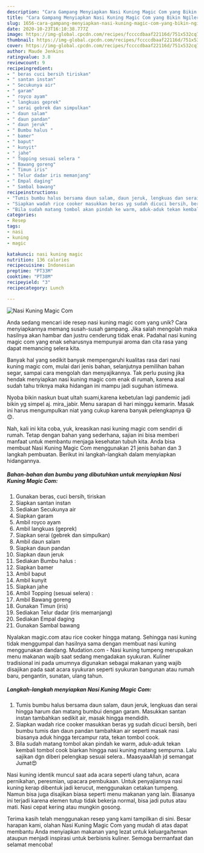 ```yaml
---
description: "Cara Gampang Menyiapkan Nasi Kuning Magic Com yang Bikin Ngiler"
title: "Cara Gampang Menyiapkan Nasi Kuning Magic Com yang Bikin Ngiler"
slug: 1656-cara-gampang-menyiapkan-nasi-kuning-magic-com-yang-bikin-ngiler
date: 2020-10-23T16:10:38.777Z
image: https://img-global.cpcdn.com/recipes/fccccdbaaf22116d/751x532cq70/nasi-kuning-magic-com-foto-resep-utama.jpg
thumbnail: https://img-global.cpcdn.com/recipes/fccccdbaaf22116d/751x532cq70/nasi-kuning-magic-com-foto-resep-utama.jpg
cover: https://img-global.cpcdn.com/recipes/fccccdbaaf22116d/751x532cq70/nasi-kuning-magic-com-foto-resep-utama.jpg
author: Maude Jenkins
ratingvalue: 3.8
reviewcount: 9
recipeingredient:
- " beras cuci bersih tiriskan"
- " santan instan"
- " Secukunya air"
- " garam"
- " royco ayam"
- " langkuas geprek"
- " serai gebrek dan simpulkan"
- " daun salam"
- " daun pandan"
- " daun jeruk"
- " Bumbu halus "
- " bamer"
- " baput"
- " kunyit"
- " jahe"
- " Topping sesuai selera "
- " Bawang goreng"
- " Timun iris"
- " Telur dadar iris memanjang"
- " Empal daging"
- " Sambal bawang"
recipeinstructions:
- "Tumis bumbu halus bersama daun salam, daun jeruk, lengkuas dan serai hingga harum dan matang bumbui dengan garam. Masukkan santan instan tambahkan sedikit air, masak hingga mendidih."
- "Siapkan wadah rice cooker masukkan beras yg sudah dicuci bersih, beri bumbu tumis dan daun pandan tambahkan air seperti masak nasi biasanya aduk hingga tercampur rata, tekan tombol cook."
- "Bila sudah matang tombol akan pindah ke warm, aduk-aduk tekan kembali tombol cook biarkan hingga nasi kuning matang sempurna. Lalu sajikan dgn diberi pelengkap sesuai selera.. MaasyaaAllah jd semangat Jumat😍"
categories:
- Resep
tags:
- nasi
- kuning
- magic

katakunci: nasi kuning magic 
nutrition: 136 calories
recipecuisine: Indonesian
preptime: "PT33M"
cooktime: "PT38M"
recipeyield: "3"
recipecategory: Lunch

---
```



![Nasi Kuning Magic Com](https://img-global.cpcdn.com/recipes/fccccdbaaf22116d/751x532cq70/nasi-kuning-magic-com-foto-resep-utama.jpg)

Anda sedang mencari ide resep nasi kuning magic com yang unik? Cara menyiapkannya memang susah-susah gampang. Jika salah mengolah maka hasilnya akan hambar dan justru cenderung tidak enak. Padahal nasi kuning magic com yang enak seharusnya mempunyai aroma dan cita rasa yang dapat memancing selera kita.

Banyak hal yang sedikit banyak mempengaruhi kualitas rasa dari nasi kuning magic com, mulai dari jenis bahan, selanjutnya pemilihan bahan segar, sampai cara mengolah dan menyajikannya. Tak perlu pusing jika hendak menyiapkan nasi kuning magic com enak di rumah, karena asal sudah tahu triknya maka hidangan ini mampu jadi suguhan istimewa.

Nyoba bikin naskun buat ultah suami,karena kebetulan lagi pandemic jadi bikin yg simpel aj. mira_jabir. Menu sarapan di hari minggu kemarin. Masak ini harus mengumpulkan niat yang cukup karena banyak pelengkapnya 😃😊.


Nah, kali ini kita coba, yuk, kreasikan nasi kuning magic com sendiri di rumah. Tetap dengan bahan yang sederhana, sajian ini bisa memberi manfaat untuk membantu menjaga kesehatan tubuh kita. Anda bisa membuat Nasi Kuning Magic Com menggunakan 21 jenis bahan dan 3 langkah pembuatan. Berikut ini langkah-langkah dalam menyiapkan hidangannya.

<!--inarticleads1-->

##### Bahan-bahan dan bumbu yang dibutuhkan untuk menyiapkan Nasi Kuning Magic Com:

1. Gunakan  beras, cuci bersih, tiriskan
1. Siapkan  santan instan
1. Sediakan  Secukunya air
1. Siapkan  garam
1. Ambil  royco ayam
1. Ambil  langkuas (geprek)
1. Siapkan  serai (gebrek dan simpulkan)
1. Ambil  daun salam
1. Siapkan  daun pandan
1. Siapkan  daun jeruk
1. Sediakan  Bumbu halus :
1. Siapkan  bamer
1. Ambil  baput
1. Ambil  kunyit
1. Siapkan  jahe
1. Ambil  Topping (sesuai selera) :
1. Ambil  Bawang goreng
1. Gunakan  Timun (iris)
1. Sediakan  Telur dadar (iris memanjang)
1. Sediakan  Empal daging
1. Gunakan  Sambal bawang


Nyalakan magic.com atau rice cooker hingga matang. Sehingga nasi kuning tidak menggumpal dan hasilnya sama dengan membuat nasi kuning menggunakan dandang. Mudation.com - Nasi kuning tumpeng merupakan menu makanan wajib saat sedang mengadakan syukuran. Kuliner tradisional ini pada umumnya digunakan sebagai makanan yang wajib disajikan pada saat acara syukuran seperti syukuran bangunan atau rumah baru, pengantin, sunatan, ulang tahun. 

<!--inarticleads2-->

##### Langkah-langkah menyiapkan Nasi Kuning Magic Com:

1. Tumis bumbu halus bersama daun salam, daun jeruk, lengkuas dan serai hingga harum dan matang bumbui dengan garam. Masukkan santan instan tambahkan sedikit air, masak hingga mendidih.
1. Siapkan wadah rice cooker masukkan beras yg sudah dicuci bersih, beri bumbu tumis dan daun pandan tambahkan air seperti masak nasi biasanya aduk hingga tercampur rata, tekan tombol cook.
1. Bila sudah matang tombol akan pindah ke warm, aduk-aduk tekan kembali tombol cook biarkan hingga nasi kuning matang sempurna. Lalu sajikan dgn diberi pelengkap sesuai selera.. MaasyaaAllah jd semangat Jumat😍


Nasi kuning identik muncul saat ada acara seperti ulang tahun, acara pernikahan, peresmian, upacara pembukaan. Untuk penyajiannya nasi kuning kerap dibentuk jadi kerucut, menggunakan cetakan tumpeng. Namun bisa juga disajikan biasa seperti menu makanan yang lain. Biasanya ini terjadi karena elemen tutup tidak bekerja normal, bisa jadi putus atau mati. Nasi cepat kering atau mungkin gosong. 

Terima kasih telah menggunakan resep yang kami tampilkan di sini. Besar harapan kami, olahan Nasi Kuning Magic Com yang mudah di atas dapat membantu Anda menyiapkan makanan yang lezat untuk keluarga/teman ataupun menjadi inspirasi untuk berbisnis kuliner. Semoga bermanfaat dan selamat mencoba!
